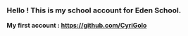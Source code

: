 ### Hello ! This is my school account for Eden School.

**My first account : https://github.com/CyriGolo**
